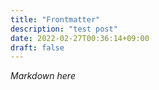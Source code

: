 ```yaml
---
title: "Frontmatter"
description: "test post"
date: 2022-02-27T00:36:14+09:00
draft: false
---
```


*Markdown here*
